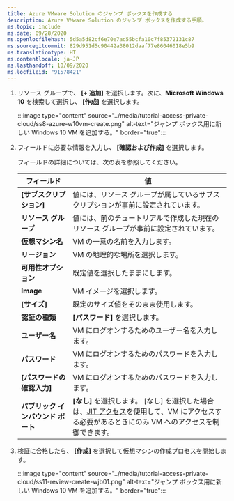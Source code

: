 ```yaml
---
title: Azure VMware Solution のジャンプ ボックスを作成する
description: Azure VMware Solution のジャンプ ボックスを作成する手順。
ms.topic: include
ms.date: 09/28/2020
ms.openlocfilehash: 5d5a5d82cf6e70e7ad55bcfa10c7f85372131c87
ms.sourcegitcommit: 829d951d5c90442a38012daaf77e86046018e5b9
ms.translationtype: HT
ms.contentlocale: ja-JP
ms.lasthandoff: 10/09/2020
ms.locfileid: "91578421"
---
```

<!-- Used in deploy-azure-vmware-solution.md and tutorial-access-private-cloud.md -->

1. リソース グループで、 **[+ 追加]** を選択します。次に、**Microsoft Windows 10** を検索して選択し、 **[作成]** を選択します。

   :::image type="content" source="../media/tutorial-access-private-cloud/ss8-azure-w10vm-create.png" alt-text="ジャンプ ボックス用に新しい Windows 10 VM を追加する。" border="true":::

1. フィールドに必要な情報を入力し、 **[確認および作成]** を選択します。 

   フィールドの詳細については、次の表を参照してください。

   | フィールド | 値 |
   | --- | --- |
   | **[サブスクリプション]** | 値には、リソース グループが属しているサブスクリプションが事前に設定されています。 |
   | **リソース グループ** | 値には、前のチュートリアルで作成した現在のリソース グループが事前に設定されています。  |
   | **仮想マシン名** | VM の一意の名前を入力します。 |
   | **リージョン** | VM の地理的な場所を選択します。 |
   | **可用性オプション** | 既定値を選択したままにします。 |
   | **Image** | VM イメージを選択します。 |
   | **[サイズ]** | 既定のサイズ値をそのまま使用します。 |
   | **認証の種類**  | **[パスワード]** を選択します。 |
   | **ユーザー名** | VM にログオンするためのユーザー名を入力します。 |
   | **パスワード** | VM にログオンするためのパスワードを入力します。 |
   | **[パスワードの確認入力]** | VM にログオンするためのパスワードを入力します。 |
   | **パブリック インバウンド ポート** | **[なし]** を選択します。 [なし] を選択した場合は、[JIT アクセス](../../security-center/security-center-just-in-time.md#jit-configure)を使用して、VM にアクセスする必要があるときにのみ VM へのアクセスを制御できます。  |


1. 検証に合格したら、 **[作成]** を選択して仮想マシンの作成プロセスを開始します。

   :::image type="content" source="../media/tutorial-access-private-cloud/ss11-review-create-wjb01.png" alt-text="ジャンプ ボックス用に新しい Windows 10 VM を追加する。" border="true":::